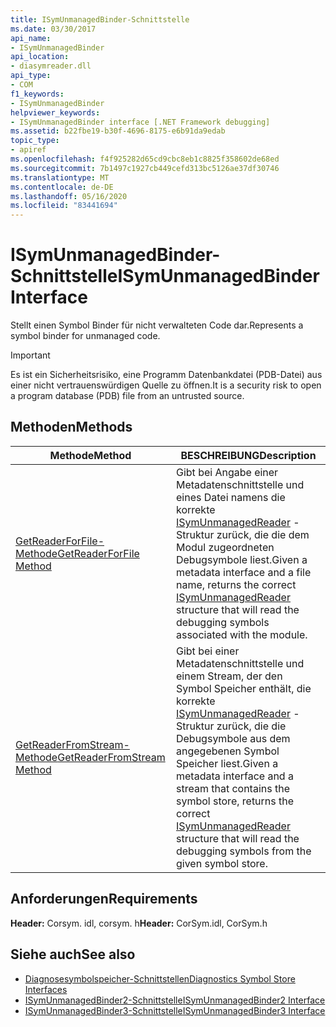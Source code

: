 ```yaml
---
title: ISymUnmanagedBinder-Schnittstelle
ms.date: 03/30/2017
api_name:
- ISymUnmanagedBinder
api_location:
- diasymreader.dll
api_type:
- COM
f1_keywords:
- ISymUnmanagedBinder
helpviewer_keywords:
- ISymUnmanagedBinder interface [.NET Framework debugging]
ms.assetid: b22fbe19-b30f-4696-8175-e6b91da9edab
topic_type:
- apiref
ms.openlocfilehash: f4f925282d65cd9cbc8eb1c8825f358602de68ed
ms.sourcegitcommit: 7b1497c1927cb449cefd313bc5126ae37df30746
ms.translationtype: MT
ms.contentlocale: de-DE
ms.lasthandoff: 05/16/2020
ms.locfileid: "83441694"
---
```

# <a name="isymunmanagedbinder-interface"></a><span data-ttu-id="b9704-102">ISymUnmanagedBinder-Schnittstelle</span><span class="sxs-lookup"><span data-stu-id="b9704-102">ISymUnmanagedBinder Interface</span></span>
<span data-ttu-id="b9704-103">Stellt einen Symbol Binder für nicht verwalteten Code dar.</span><span class="sxs-lookup"><span data-stu-id="b9704-103">Represents a symbol binder for unmanaged code.</span></span>  
  
> [!IMPORTANT]
> <span data-ttu-id="b9704-104">Es ist ein Sicherheitsrisiko, eine Programm Datenbankdatei (PDB-Datei) aus einer nicht vertrauenswürdigen Quelle zu öffnen.</span><span class="sxs-lookup"><span data-stu-id="b9704-104">It is a security risk to open a program database (PDB) file from an untrusted source.</span></span>  
  
## <a name="methods"></a><span data-ttu-id="b9704-105">Methoden</span><span class="sxs-lookup"><span data-stu-id="b9704-105">Methods</span></span>  
  
|<span data-ttu-id="b9704-106">Methode</span><span class="sxs-lookup"><span data-stu-id="b9704-106">Method</span></span>|<span data-ttu-id="b9704-107">BESCHREIBUNG</span><span class="sxs-lookup"><span data-stu-id="b9704-107">Description</span></span>|  
|------------|-----------------|  
|[<span data-ttu-id="b9704-108">GetReaderForFile-Methode</span><span class="sxs-lookup"><span data-stu-id="b9704-108">GetReaderForFile Method</span></span>](isymunmanagedbinder-getreaderforfile-method.md)|<span data-ttu-id="b9704-109">Gibt bei Angabe einer Metadatenschnittstelle und eines Datei namens die korrekte [ISymUnmanagedReader](isymunmanagedreader-interface.md) -Struktur zurück, die die dem Modul zugeordneten Debugsymbole liest.</span><span class="sxs-lookup"><span data-stu-id="b9704-109">Given a metadata interface and a file name, returns the correct [ISymUnmanagedReader](isymunmanagedreader-interface.md) structure that will read the debugging symbols associated with the module.</span></span>|  
|[<span data-ttu-id="b9704-110">GetReaderFromStream-Methode</span><span class="sxs-lookup"><span data-stu-id="b9704-110">GetReaderFromStream Method</span></span>](isymunmanagedbinder-getreaderfromstream-method.md)|<span data-ttu-id="b9704-111">Gibt bei einer Metadatenschnittstelle und einem Stream, der den Symbol Speicher enthält, die korrekte [ISymUnmanagedReader](isymunmanagedreader-interface.md) -Struktur zurück, die die Debugsymbole aus dem angegebenen Symbol Speicher liest.</span><span class="sxs-lookup"><span data-stu-id="b9704-111">Given a metadata interface and a stream that contains the symbol store, returns the correct [ISymUnmanagedReader](isymunmanagedreader-interface.md) structure that will read the debugging symbols from the given symbol store.</span></span>|  
  
## <a name="requirements"></a><span data-ttu-id="b9704-112">Anforderungen</span><span class="sxs-lookup"><span data-stu-id="b9704-112">Requirements</span></span>  
 <span data-ttu-id="b9704-113">**Header:** Corsym. idl, corsym. h</span><span class="sxs-lookup"><span data-stu-id="b9704-113">**Header:** CorSym.idl, CorSym.h</span></span>  
  
## <a name="see-also"></a><span data-ttu-id="b9704-114">Siehe auch</span><span class="sxs-lookup"><span data-stu-id="b9704-114">See also</span></span>

- [<span data-ttu-id="b9704-115">Diagnosesymbolspeicher-Schnittstellen</span><span class="sxs-lookup"><span data-stu-id="b9704-115">Diagnostics Symbol Store Interfaces</span></span>](diagnostics-symbol-store-interfaces.md)
- [<span data-ttu-id="b9704-116">ISymUnmanagedBinder2-Schnittstelle</span><span class="sxs-lookup"><span data-stu-id="b9704-116">ISymUnmanagedBinder2 Interface</span></span>](isymunmanagedbinder2-interface.md)
- [<span data-ttu-id="b9704-117">ISymUnmanagedBinder3-Schnittstelle</span><span class="sxs-lookup"><span data-stu-id="b9704-117">ISymUnmanagedBinder3 Interface</span></span>](isymunmanagedbinder3-interface.md)
